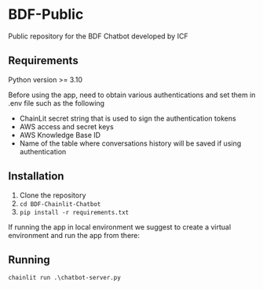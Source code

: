 # BDF-Public

Public repository for the BDF Chatbot developed by ICF

## Requirements

Python version >= 3.10

Before using the app, need to obtain various authentications and set them in .env file such as the following
- ChainLit secret string that is used to sign the authentication tokens
- AWS access and secret keys
- AWS Knowledge Base ID
- Name of the table where conversations history will be saved if using authentication 

## Installation

1. Clone the repository
2. `cd BDF-Chainlit-Chatbot`
3. `pip install -r requirements.txt`

If running the app in local environment we suggest to create a virtual environment and run the app from there:


## Running

`chainlit run .\chatbot-server.py`
